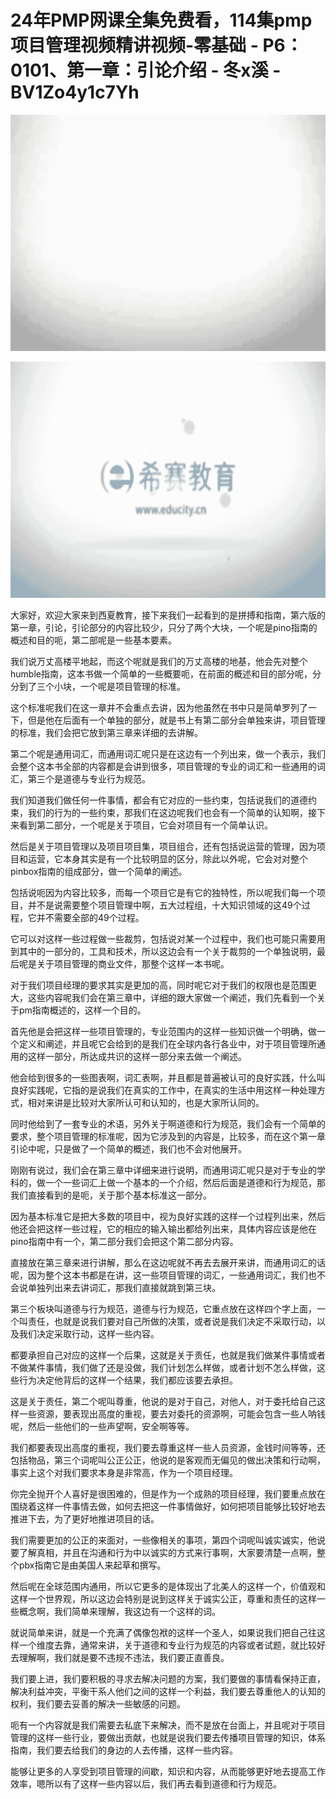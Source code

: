 # 24年PMP网课全集免费看，114集pmp项目管理视频精讲视频-零基础 - P6：0101、第一章：引论介绍 - 冬x溪 - BV1Zo4y1c7Yh

![](img/2f8006da5e6d83ced2f6d74dbfe7dbe0_0.png)

![](img/2f8006da5e6d83ced2f6d74dbfe7dbe0_1.png)

大家好，欢迎大家来到西夏教育，接下来我们一起看到的是拼搏和指南，第六版的第一章，引论，引论部分的内容比较少，只分了两个大块，一个呢是pino指南的概述和目的呃，第二部呢是一些基本要素。

我们说万丈高楼平地起，而这个呢就是我们的万丈高楼的地基，他会先对整个humble指南，这本书做一个简单的一些概要呃，在前面的概述和目的部分呢，分分到了三个小块，一个呢是项目管理的标准。

这个标准呢我们在这一章并不会重点去讲，因为他虽然在书中只是简单罗列了一下，但是他在后面有一个单独的部分，就是书上有第二部分会单独来讲，项目管理的标准，我们会把它放到第三章来详细的去讲解。

第二个呢是通用词汇，而通用词汇呢只是在这边有一个列出来，做一个表示，我们会整个这本书全部的内容都是会讲到很多，项目管理的专业的词汇和一些通用的词汇，第三个是道德与专业行为规范。

我们知道我们做任何一件事情，都会有它对应的一些约束，包括说我们的道德约束，我们的行为的一些约束，那我们在这边呢我们也会有一个简单的认知啊，接下来看到第二部分，一个呢是关于项目，它会对项目有一个简单认识。

然后是关于项目管理以及项目项目集，项目组合，还有包括说运营的管理，因为项目和运营，它本身其实是有一个比较明显的区分，除此以外呢，它会对对整个pinbox指南的组成部分，做一个简单的阐述。

包括说呃因为内容比较多，而每一个项目它是有它的独特性，所以呢我们每一个项目，并不是说需要整个项目管理中啊，五大过程组，十大知识领域的这49个过程，它并不需要全部的49个过程。

它可以对这样一些过程做一些裁剪，包括说对某一个过程中，我们也可能只需要用到其中的一部分的，工具和技术，所以这边会有一个关于裁剪的一个单独说明，最后呢是关于项目管理的商业文件，那整个这样一本书呢。

对于我们项目经理的要求其实是更加的高，同时呢它对于我们的权限也是范围更大，这些内容呢我们会在第三章中，详细的跟大家做一个阐述，我们先看到一个关于pm指南概述的，这样一个目的。

首先他是会把这样一些项目管理的，专业范围内的这样一些知识做一个明确，做一个定义和阐述，并且呢它会给到的是我们在全球内各行各业中，对于项目管理所通用的这样一部分，所达成共识的这样一部分来去做一个阐述。

他会给到很多的一些图表啊，词汇表啊，并且都是普遍被认可的良好实践，什么叫良好实践呢，它指的是说我们在真实的工作中，在真实的生活中用这样一种处理方式，相对来讲是比较对大家所认可和认知的，也是大家所认同的。

同时他给到了一套专业的术语，另外关于啊道德和行为规范，我们会有一个简单的要求，整个项目管理的标准呢，因为它涉及到的内容是，比较多，而在这个第一章引论中呢，只是做了一个简单的概述，我们也不会对他展开。

刚刚有说过，我们会在第三章中详细来进行说明，而通用词汇呢只是对于专业的学科的，做一个一些词汇上做一个基本的一个介绍，然后后面是道德和行为规范，那我们直接看到的是呃，关于那个基本标准这一部分。

因为基本标准它是把大多数的项目中，视为良好实践的这样一个过程列出来，然后他还会把这样一些过程，它的相应的输入输出都给列出来，具体内容应该是他在pino指南中有一个，第二部分我们会把这个第二部分内容。

直接放在第三章来进行讲解，那么在这边呢就不再去去展开来讲，而通用词汇的话呢，因为整个这本书都是在讲，这一些项目管理的词汇，一些通用词汇，我们也不会说单独列出来去讲词汇，那我们直接就跳到第三块。

第三个板块叫道德与行为规范，道德与行为规范，它重点放在这样四个字上面，一个叫责任，也就是说我们要对自己所做的决策，或者说是我们决定不采取行动，以及我们决定采取行动，这样一些内容。

都要承担自己对应的这样一个后果，这就是关于责任，也就是我们做某件事情或者不做某件事情，我们做了还是没做，我们计划怎么样做，或者计划不怎么样做，这些行为决定他背后的这样一个结果，我们都应该要去承担。

这是关于责任，第二个呢叫尊重，他说的是对于自己，对他人，对于委托给自己这样一些资源，要表现出高度的重视，要去对委托的资源啊，可能会包含一些人呐钱呢，然后一些他们的一些声望啊，安全啊等等。

我们都要表现出高度的重视，我们要去尊重这样一些人员资源，金钱时间等等，还包括物品，第三个词呢叫公正公正，他说的是客观而无偏见的做出决策和行动啊，事实上这个对我们要求本身是非常高，作为一个项目经理。

你完全抛开个人喜好是很困难的，但是作为一个成熟的项目经理，我们要重点放在围绕着这样一件事情去做，如何去把这一件事情做好，如何把项目能够比较好地去推进下去，为了更好地推进项目的话。

我们需要更加的公正的来面对，一些像相关的事项，第四个词呢叫诚实诚实，他说要了解真相，并且在沟通和行为中以诚实的方式来行事啊，大家要清楚一点啊，整个pbx指南它是由美国人来起草和撰写。

然后呢在全球范围内通用，所以它更多的是体现出了北美人的这样一个，价值观和这样一个世界观，所以这边会特别是说到这样关于诚实公正，尊重和责任的这样一些概念啊，我们简单来理解，我这边有一个这样的词。

就说简单来讲，就是一个充满了偶像包袱的这样一个圣人，如果说我们把自己往这样一个维度去靠，通常来讲，关于道德和专业行为规范的内容或者试题，就比较好去理解啊，我们就是要不违规不违法，我们要正直善良。

我们要上进，我们要积极的寻求去解决问题的方案，我们要做的事情看保持正直，解决利益冲突，平衡干系人他们之间的这样一个利益，我们要去尊重他人的认知的权利，我们要去妥善的解决一些敏感的问题。

呃有一个内容就是我们需要去私底下来解决，而不是放在台面上，并且呢对于项目管理的这样一些行业，要做出贡献，也就是说我们要去传播项目管理的知识，体系指南，我们要去给我们的身边的人去传播，这样一些内容。

能够让更多的人享受到项目管理的间歇，知识和内容，从而能够更好地去提高工作效率，嗯所以有了这样一些内容以后，我们再去看到道德和行为规范。

